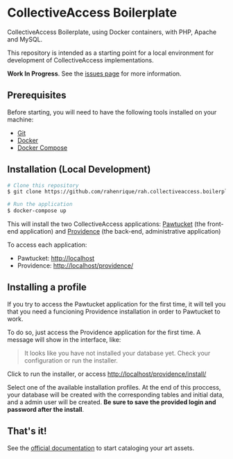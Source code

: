 # CollectiveAccess Boilerplate

CollectiveAccess Boilerplate, using Docker containers, with PHP, Apache and MySQL.

This repository is intended as a starting point for a local environment for development of CollectiveAccess implementations.

**Work In Progress**. See the [issues page](https://github.com/rahenrique/rah.collectiveaccess.boilerplate/issues) for more information.

## Prerequisites

Before starting, you will need to have the following tools installed on your machine:
* [Git](https://git-scm.com)
* [Docker](https://www.docker.com/)
* [Docker Compose](https://docs.docker.com/compose/install/)

## Installation (Local Development)

```bash
# Clone this repository
$ git clone https://github.com/rahenrique/rah.collectiveaccess.boilerplate.git

# Run the application
$ docker-compose up
```

This will install the two CollectiveAccess applications: [Pawtucket](https://github.com/collectiveaccess/pawtucket2) (the front-end application) and [Providence](https://github.com/collectiveaccess/providence) (the back-end, administrative application)

To access each application:
* Pawtucket: <http://localhost>
* Providence: <http://localhost/providence/>

## Installing a profile
If you try to access the Pawtucket application for the first time, it will tell you that you need a funcioning Providence installation in order to Pawtucket to work.

To do so, just access the Providence application for the first time.
A message will show in the interface, like:

> It looks like you have not installed your database yet. Check your configuration or run the installer.

Click to run the installer, or access <http://localhost/providence/install/>

Select one of the available installation profiles. At the end of this proccess, your database will be created with the corresponding tables and initial data, and a admin user will be created. **Be sure to save the provided login and password after the install**.

## That's it!
See the [official documentation](https://manual.collectiveaccess.org/) to start cataloging your art assets.
